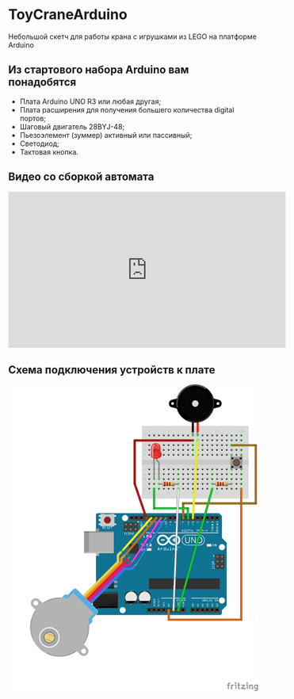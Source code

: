 # ToyCraneArduino
Небольшой скетч для работы крана с игрушками из LEGO на платформе Arduino

## Из стартового набора Arduino вам понадобятся
- Плата Arduino UNO R3 или любая другая;
- Плата расширения для получения большего количества digital портов;
- Шаговый двигатель 28BYJ-48;
- Пьезоэлемент (зуммер) активный или пассивный;
- Светодиод;
- Тактовая кнопка.

## Видео со сборкой автомата

<!-- <p align="center">
  <a href="https://www.youtube.com/watch?v=SmAlhSyRT1Q" target="_blank">
    <img src="https://img.youtube.com/vi/SmAlhSyRT1Q/0.jpg" width="560"/>
  </a>
</p> -->

<iframe width="560" height="315" src="https://www.youtube.com/embed/SmAlhSyRT1Q" frameborder="0" allow="accelerometer; autoplay; encrypted-media; gyroscope; picture-in-picture" allowfullscreen></iframe>

## Схема подключения устройств к плате

<p align="center">
  <img src="./data/images/fritzing.png" width="580px"/>
</p>